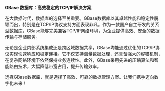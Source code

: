 **GBase 数据库：高效稳定的TCP/IP解决方案**

在大数据时代，数据库的选择至关重要。GBase数据库以其卓越性能和稳定性脱颖而出，特别是在TCP/IP协议支持方面表现非凡。作为一款国产自主研发的关系型数据库，GBase能够完美兼容TCP/IP网络环境，为企业提供高效、安全的数据传输与存储服务。

无论是企业内部系统集成还是跨区域数据共享，GBase均能通过优化的TCP/IP协议实现快速响应和稳定连接。它不仅支持海量数据处理，还具备强大的容错机制，在复杂网络环境下依然保持业务连续性。此外，GBase采用先进的压缩算法和智能路由技术，大幅降低带宽占用，提升传输效率。

选择GBase数据库，就是选择了高效、可靠的数据管理方案。让我们携手迈向数字化未来！